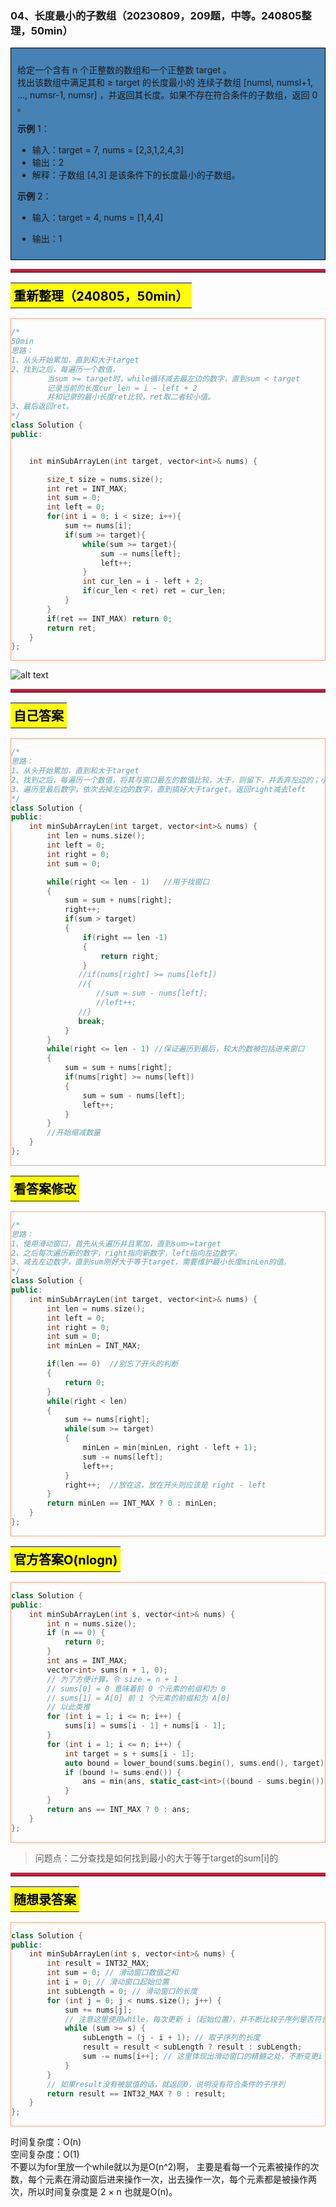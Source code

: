 ### 04、长度最小的子数组（20230809，209题，中等。240805整理，50min）
<div style="border: 1px solid black; padding: 10px; background-color: SteelBlue;">

给定一个含有 n 个正整数的数组和一个正整数 target 。  
找出该数组中满足其和 ≥ target 的长度最小的 连续子数组 [numsl, numsl+1, ..., numsr-1, numsr] ，并返回其长度。如果不存在符合条件的子数组，返回 0 。 

**示例** 1：
- 输入：target = 7, nums = [2,3,1,2,4,3]
- 输出：2
- 解释：子数组 [4,3] 是该条件下的长度最小的子数组。

**示例** 2：
- 输入：target = 4, nums = [1,4,4]
- 输出：1

  </p>
</div>

<hr style="border-top: 5px solid #DC143C;">
<table>
  <tr>
    <td bgcolor="Yellow" style="padding: 5px; border: 0px solid black;">
      <span style="font-weight: bold; font-size: 20px;color: black;">
      重新整理（240805，50min）
      </span>
    </td>
  </tr>
</table>
<div style="padding: 0px; border: 1.5px solid LightSalmon; margin-bottom: 10px;">

```C++ {.line-numbers}
/*
50min
思路：
1、从头开始累加，直到和大于target
2、找到之后，每遍历一个数值，
        当sum >= target时，while循环减去最左边的数字，直到sum < target
        记录当前的长度cur_len = i - left + 2
        并和记录的最小长度ret比较，ret取二者较小值。
3、最后返回ret。
*/
class Solution {
public:


    int minSubArrayLen(int target, vector<int>& nums) {

        size_t size = nums.size();
        int ret = INT_MAX;
        int sum = 0;
        int left = 0;
        for(int i = 0; i < size; i++){
            sum += nums[i];
            if(sum >= target){
                while(sum >= target){
                    sum -= nums[left];
                    left++;
                }
                int cur_len = i - left + 2;
                if(cur_len < ret) ret = cur_len;
            }
        }
        if(ret == INT_MAX) return 0;
        return ret;
    }
};
```

</div>

![alt text](image/558dac674832cefedbd99bf73a3d164.png)

<hr style="border-top: 5px solid #DC143C;">

<table>
  <tr>
    <td bgcolor="Yellow" style="padding: 5px; border: 0px solid black;">
      <span style="font-weight: bold; font-size: 20px;color: black;">
      自己答案
      </span>
    </td>
  </tr>
</table>

<div style="padding: 0px; border: 1.5px solid LightSalmon; margin-bottom: 10px">

```C++ {.line-numbers}
/*
思路：
1、从头开始累加，直到和大于target
2、找到之后，每遍历一个数值，将其与窗口最左的数值比较，大于，则留下，并丢弃左边的；小于则丢弃
3、遍历至最后数字，依次去掉左边的数字，直到搞好大于target。返回right减去left
*/
class Solution {
public:
    int minSubArrayLen(int target, vector<int>& nums) {
        int len = nums.size();
        int left = 0;
        int right = 0;
        int sum = 0;

        while(right <= len - 1)   //用于找窗口
        {
            sum = sum + nums[right];
            right++;
            if(sum > target)
            {
                if(right == len -1)
                {
                    return right;
                }
               //if(nums[right] >= nums[left])
               //{
                   //sum = sum - nums[left];
                   //left++;
               //}
               break;
            }
        }
        while(right <= len - 1) //保证遍历到最后，较大的数被包括进来窗口
        {
            sum = sum + nums[right];
            if(nums[right] >= nums[left])
            {
                sum = sum - nums[left];
                left++;
            }
        }
        //开始缩减数量
    }
};
```
</div>


<table>
  <tr>
    <td bgcolor="Yellow" style="padding: 5px; border: 0px solid black;">
      <span style="font-weight: bold; font-size: 20px;color: black;">
      看答案修改
      </span>
    </td>
  </tr>
</table>

<div style="padding: 0px; border: 1.5px solid LightSalmon; margin-bottom: 10px">

```C++ {.line-numbers}
/*
思路：
1、使用滑动窗口，首先从头遍历并且累加，直到sum>=target
2、之后每次遍历新的数字，right指向新数字，left指向左边数字。
3、减去左边数字，直到sum刚好大于等于target，需要维护最小长度minLen的值。
*/
class Solution {
public:
    int minSubArrayLen(int target, vector<int>& nums) {
        int len = nums.size();
        int left = 0;
        int right = 0;
        int sum = 0;
        int minLen = INT_MAX;

        if(len == 0)  //别忘了开头的判断
        {
            return 0;
        }
        while(right < len)
        {
            sum += nums[right];
            while(sum >= target)
            {
                minLen = min(minLen, right - left + 1);
                sum -= nums[left];
                left++;
            }
            right++;  //放在这，放在开头则应该是 right - left
        }
        return minLen == INT_MAX ? 0 : minLen;
    }
};
```
</div>

<table>
  <tr>
    <td bgcolor="Yellow" style="padding: 5px; border: 0px solid black;">
      <span style="font-weight: bold; font-size: 20px;color: black;">
      官方答案O(nlogn)
      </span>
    </td>
  </tr>
</table>

<div style="padding: 0px; border: 1.5px solid LightSalmon; margin-bottom: 10px">

```C++ {.line-numbers}
class Solution {
public:
    int minSubArrayLen(int s, vector<int>& nums) {
        int n = nums.size();
        if (n == 0) {
            return 0;
        }
        int ans = INT_MAX;
        vector<int> sums(n + 1, 0); 
        // 为了方便计算，令 size = n + 1 
        // sums[0] = 0 意味着前 0 个元素的前缀和为 0
        // sums[1] = A[0] 前 1 个元素的前缀和为 A[0]
        // 以此类推
        for (int i = 1; i <= n; i++) {
            sums[i] = sums[i - 1] + nums[i - 1];
        }
        for (int i = 1; i <= n; i++) {
            int target = s + sums[i - 1];
            auto bound = lower_bound(sums.begin(), sums.end(), target);
            if (bound != sums.end()) {
                ans = min(ans, static_cast<int>((bound - sums.begin()) - (i - 1)));
            }
        }
        return ans == INT_MAX ? 0 : ans;
    }
};
```

</div>

>问题点：二分查找是如何找到最小的大于等于target的sum[i]的

<hr style="border-top: 5px solid #DC143C;">

<table>
  <tr>
    <td bgcolor="Yellow" style="padding: 5px; border: 0px solid black;">
      <span style="font-weight: bold; font-size: 20px;color: black;">
      随想录答案
      </span>
    </td>
  </tr>
</table>

<div style="padding: 0px; border: 1.5px solid LightSalmon; margin-bottom: 10px">

```C++ {.line-numbers}
class Solution {
public:
    int minSubArrayLen(int s, vector<int>& nums) {
        int result = INT32_MAX;
        int sum = 0; // 滑动窗口数值之和
        int i = 0; // 滑动窗口起始位置
        int subLength = 0; // 滑动窗口的长度
        for (int j = 0; j < nums.size(); j++) {
            sum += nums[j];
            // 注意这里使用while，每次更新 i（起始位置），并不断比较子序列是否符合条件
            while (sum >= s) {
                subLength = (j - i + 1); // 取子序列的长度
                result = result < subLength ? result : subLength;
                sum -= nums[i++]; // 这里体现出滑动窗口的精髓之处，不断变更i（子序列的起始位置）
            }
        }
        // 如果result没有被赋值的话，就返回0，说明没有符合条件的子序列
        return result == INT32_MAX ? 0 : result;
    }
};
```
</div>

时间复杂度：O(n)  
空间复杂度：O(1)  
不要以为for里放一个while就以为是O(n^2)啊， 主要是看每一个元素被操作的次数，每个元素在滑动窗后进来操作一次，出去操作一次，每个元素都是被操作两次，所以时间复杂度是 2 × n 也就是O(n)。
